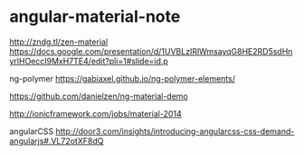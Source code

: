# angular-material-note

http://zndg.tl/zen-material
https://docs.google.com/presentation/d/1UVBLzIRlWmsayqG8HE2RD5sdHnyrlHOeccI9MxH7TE4/edit?pli=1#slide=id.p

ng-polymer
https://gabiaxel.github.io/ng-polymer-elements/

https://github.com/danielzen/ng-material-demo

http://ionicframework.com/jobs/material-2014

angularCSS
http://door3.com/insights/introducing-angularcss-css-demand-angularjs#.VL72otXF8dQ
